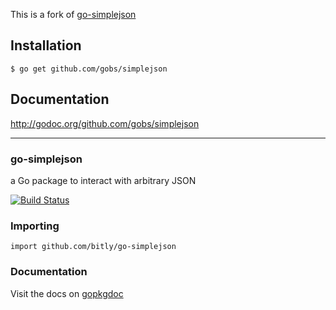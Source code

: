 
This is a fork of [go-simplejson](//github.com/bitly/go-simplejson)

## Installation

    $ go get github.com/gobs/simplejson
  
## Documentation
http://godoc.org/github.com/gobs/simplejson

----

### go-simplejson

a Go package to interact with arbitrary JSON

[![Build Status](https://secure.travis-ci.org/bitly/go-simplejson.png)](http://travis-ci.org/bitly/go-simplejson)

### Importing

    import github.com/bitly/go-simplejson

### Documentation

Visit the docs on [gopkgdoc](http://godoc.org/github.com/bitly/go-simplejson)

